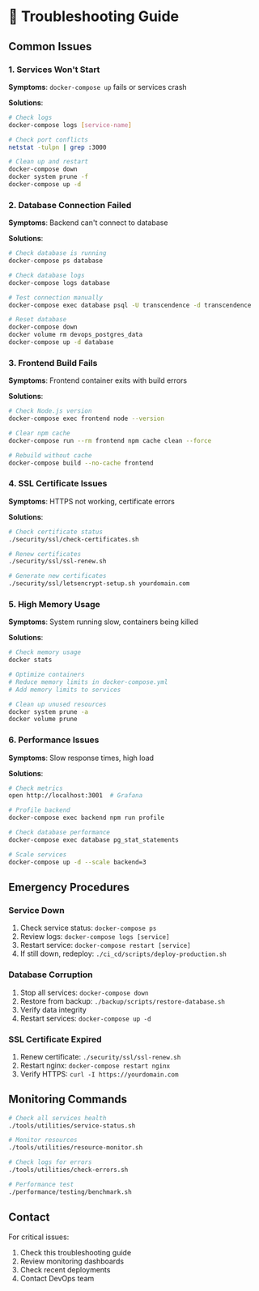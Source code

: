 # 🔧 Troubleshooting Guide

## Common Issues

### 1. Services Won't Start

**Symptoms**: `docker-compose up` fails or services crash

**Solutions**:
```bash
# Check logs
docker-compose logs [service-name]

# Check port conflicts
netstat -tulpn | grep :3000

# Clean up and restart
docker-compose down
docker system prune -f
docker-compose up -d
```

### 2. Database Connection Failed

**Symptoms**: Backend can't connect to database

**Solutions**:
```bash
# Check database is running
docker-compose ps database

# Check database logs
docker-compose logs database

# Test connection manually
docker-compose exec database psql -U transcendence -d transcendence

# Reset database
docker-compose down
docker volume rm devops_postgres_data
docker-compose up -d database
```

### 3. Frontend Build Fails

**Symptoms**: Frontend container exits with build errors

**Solutions**:
```bash
# Check Node.js version
docker-compose exec frontend node --version

# Clear npm cache
docker-compose run --rm frontend npm cache clean --force

# Rebuild without cache
docker-compose build --no-cache frontend
```

### 4. SSL Certificate Issues

**Symptoms**: HTTPS not working, certificate errors

**Solutions**:
```bash
# Check certificate status
./security/ssl/check-certificates.sh

# Renew certificates
./security/ssl/ssl-renew.sh

# Generate new certificates
./security/ssl/letsencrypt-setup.sh yourdomain.com
```

### 5. High Memory Usage

**Symptoms**: System running slow, containers being killed

**Solutions**:
```bash
# Check memory usage
docker stats

# Optimize containers
# Reduce memory limits in docker-compose.yml
# Add memory limits to services

# Clean up unused resources
docker system prune -a
docker volume prune
```

### 6. Performance Issues

**Symptoms**: Slow response times, high load

**Solutions**:
```bash
# Check metrics
open http://localhost:3001  # Grafana

# Profile backend
docker-compose exec backend npm run profile

# Check database performance
docker-compose exec database pg_stat_statements

# Scale services
docker-compose up -d --scale backend=3
```

## Emergency Procedures

### Service Down
1. Check service status: `docker-compose ps`
2. Review logs: `docker-compose logs [service]`
3. Restart service: `docker-compose restart [service]`
4. If still down, redeploy: `./ci_cd/scripts/deploy-production.sh`

### Database Corruption
1. Stop all services: `docker-compose down`
2. Restore from backup: `./backup/scripts/restore-database.sh`
3. Verify data integrity
4. Restart services: `docker-compose up -d`

### SSL Certificate Expired
1. Renew certificate: `./security/ssl/ssl-renew.sh`
2. Restart nginx: `docker-compose restart nginx`
3. Verify HTTPS: `curl -I https://yourdomain.com`

## Monitoring Commands

```bash
# Check all services health
./tools/utilities/service-status.sh

# Monitor resources
./tools/utilities/resource-monitor.sh

# Check logs for errors
./tools/utilities/check-errors.sh

# Performance test
./performance/testing/benchmark.sh
```

## Contact

For critical issues:
1. Check this troubleshooting guide
2. Review monitoring dashboards
3. Check recent deployments
4. Contact DevOps team
